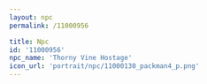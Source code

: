 ```yaml
---
layout: npc
permalink: /11000956

title: Npc
id: '11000956'
npc_name: 'Thorny Vine Hostage'
icon_url: 'portrait/npc/11000130_packman4_p.png'
---
```


